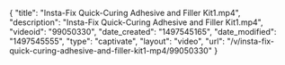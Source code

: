 {
    "title": "Insta-Fix Quick-Curing Adhesive and Filler Kit1.mp4",
    "description": "Insta-Fix Quick-Curing Adhesive and Filler Kit1.mp4",
    "videoid": "99050330",
    "date_created": "1497545165",
    "date_modified": "1497545555",
    "type": "captivate",
    "layout": "video",
    "url": "\/v\/insta-fix-quick-curing-adhesive-and-filler-kit1-mp4\/99050330"
}